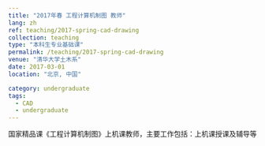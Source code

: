```yaml
---
title: "2017年春 工程计算机制图 教师"
lang: zh
ref: teaching/2017-spring-cad-drawing
collection: teaching
type: "本科生专业基础课"
permalink: /teaching/2017-spring-cad-drawing
venue: "清华大学土木系"
date: 2017-03-01
location: "北京, 中国"

category: undergraduate
tags: 
  - CAD
  - undergraduate
---
```


国家精品课《工程计算机制图》上机课教师，主要工作包括：上机课授课及辅导等